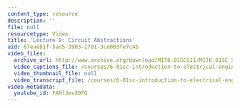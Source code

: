 ```yaml
---
content_type: resource
description: ''
file: null
resourcetype: Video
title: 'Lecture 9: Circuit Abstractions'
uid: 67eaeb1f-5ad5-3903-1701-3ce003fe7c4b
video_files:
  archive_url: http://www.archive.org/download/MIT6.01SCS11/MIT6_01SC_S11_lec09_300k.mp4
  video_captions_file: /courses/6-01sc-introduction-to-electrical-engineering-and-computer-science-i-spring-2011/306240edb825558b8f27f749ec7d7994_FANl3evX0FQ.vtt
  video_thumbnail_file: null
  video_transcript_file: /courses/6-01sc-introduction-to-electrical-engineering-and-computer-science-i-spring-2011/93f3579d19470bfb8aa57f0c9cb4ae04_FANl3evX0FQ.pdf
video_metadata:
  youtube_id: FANl3evX0FQ
---
```

